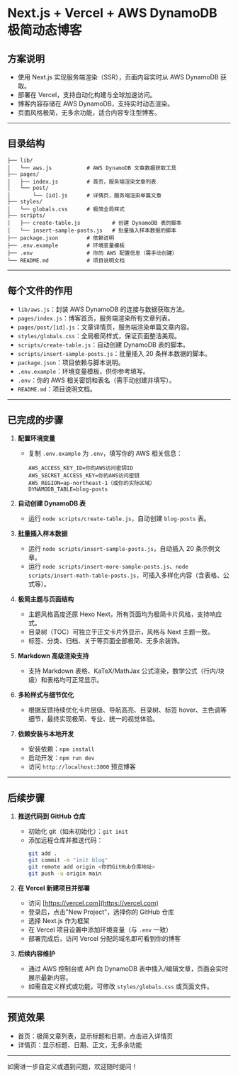 # Next.js + Vercel + AWS DynamoDB 极简动态博客

## 方案说明

- 使用 Next.js 实现服务端渲染（SSR），页面内容实时从 AWS DynamoDB 获取。
- 部署在 Vercel，支持自动化构建与全球加速访问。
- 博客内容存储在 AWS DynamoDB，支持实时动态渲染。
- 页面风格极简，无多余功能，适合内容专注型博客。

---

## 目录结构

```
├── lib/
│   └── aws.js           # AWS DynamoDB 文章数据获取工具
├── pages/
│   ├── index.js         # 首页，服务端渲染文章列表
│   └── post/
│       └── [id].js      # 详情页，服务端渲染单篇文章
├── styles/
│   └── globals.css      # 极简全局样式
├── scripts/
│   ├── create-table.js          # 创建 DynamoDB 表的脚本
│   └── insert-sample-posts.js   # 批量插入样本数据的脚本
├── package.json         # 依赖说明
├── .env.example         # 环境变量模板
├── .env                 # 你的 AWS 配置信息（需手动创建）
└── README.md            # 项目说明文档
```

---

## 每个文件的作用

- `lib/aws.js`：封装 AWS DynamoDB 的连接与数据获取方法。
- `pages/index.js`：博客首页，服务端渲染所有文章列表。
- `pages/post/[id].js`：文章详情页，服务端渲染单篇文章内容。
- `styles/globals.css`：全局极简样式，保证页面整洁美观。
- `scripts/create-table.js`：自动创建 DynamoDB 表的脚本。
- `scripts/insert-sample-posts.js`：批量插入 20 条样本数据的脚本。
- `package.json`：项目依赖与脚本说明。
- `.env.example`：环境变量模板，供你参考填写。
- `.env`：你的 AWS 相关密钥和表名（需手动创建并填写）。
- `README.md`：项目说明文档。

---

## 已完成的步骤

1. **配置环境变量**
   - 复制 `.env.example` 为 `.env`，填写你的 AWS 相关信息：
     ```env
     AWS_ACCESS_KEY_ID=你的AWS访问密钥ID
     AWS_SECRET_ACCESS_KEY=你的AWS访问密钥
     AWS_REGION=ap-northeast-1（或你的实际区域）
     DYNAMODB_TABLE=blog-posts
     ```

2. **自动创建 DynamoDB 表**
   - 运行 `node scripts/create-table.js`，自动创建 `blog-posts` 表。

3. **批量插入样本数据**
   - 运行 `node scripts/insert-sample-posts.js`，自动插入 20 条示例文章。
   - 运行 `node scripts/insert-more-sample-posts.js`、`node scripts/insert-math-table-posts.js`，可插入多样化内容（含表格、公式等）。

4. **极简主题与页面结构**
   - 主题风格高度还原 Hexo Next，所有页面均为极简卡片风格，支持响应式。
   - 目录树（TOC）可独立于正文卡片外显示，风格与 Next 主题一致。
   - 标签、分类、归档、关于等页面全部极简、无多余装饰。

5. **Markdown 高级渲染支持**
   - 支持 Markdown 表格、KaTeX/MathJax 公式渲染，数学公式（行内/块级）和表格均可正常显示。

6. **多轮样式与细节优化**
   - 根据反馈持续优化卡片层级、导航高亮、目录树、标签 hover、主色调等细节，最终实现极简、专业、统一的视觉体验。

7. **依赖安装与本地开发**
   - 安装依赖：`npm install`
   - 启动开发：`npm run dev`
   - 访问 `http://localhost:3000` 预览博客

---

## 后续步骤

1. **推送代码到 GitHub 仓库**
   - 初始化 git（如未初始化）：`git init`
   - 添加远程仓库并推送代码：
     ```bash
     git add .
     git commit -m "init blog"
     git remote add origin <你的GitHub仓库地址>
     git push -u origin main
     ```

2. **在 Vercel 新建项目并部署**
   - 访问 [https://vercel.com](https://vercel.com)
   - 登录后，点击"New Project"，选择你的 GitHub 仓库
   - 选择 Next.js 作为框架
   - 在 Vercel 项目设置中添加环境变量（与 `.env` 一致）
   - 部署完成后，访问 Vercel 分配的域名即可看到你的博客

3. **后续内容维护**
   - 通过 AWS 控制台或 API 向 DynamoDB 表中插入/编辑文章，页面会实时展示最新内容。
   - 如需自定义样式或功能，可修改 `styles/globals.css` 或页面文件。

---

## 预览效果

- 首页：极简文章列表，显示标题和日期，点击进入详情页
- 详情页：显示标题、日期、正文，无多余功能

---

如需进一步自定义或遇到问题，欢迎随时提问！ 